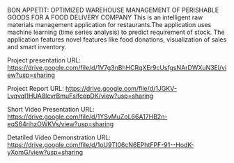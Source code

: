 BON APPETIT: OPTIMIZED WAREHOUSE MANAGEMENT OF PERISHABLE GOODS FOR A FOOD DELIVERY COMPANY
This is an intelligent raw materials management application for restaurants.The application uses machine learning (time series analysis) to predict requirement of stock. 
The application features novel features like food donations, visualization of sales and smart inventory.

Project presentation URL: https://drive.google.com/file/d/1V7g3nBhHCRqXEr9cUsfgsNArDWXuN3El/view?usp=sharing

Project Report URL: https://drive.google.com/file/d/1JGKV-LvqvqI1HUA8lcvrBmuFsifcepDK/view?usp=sharing

Short Video Presentation URL: https://drive.google.com/file/d/1YSvMuZoL66A17HB2n-eqS64rihzOWKVs/view?usp=sharing

Detatiled Video Demonstration URL: https://drive.google.com/file/d/1oU9TI06cN6EPhtFPF-91--HodK-yXomG/view?usp=sharing
